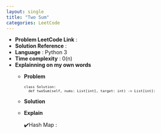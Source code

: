 ```yaml
---
layout: single
title: "Two Sum"
categories: LeetCode
---
```


* **Problem LeetCode Link** : <a href="https://leetcode.com/problems/two-sum/"></a>
* **Solution Reference** :
* **Language** : Python 3
* **Time complexity** : 0(n)
* **Explainning on my own words**
  - **Problem**
    <font size="1">
    ```python3
    class Solution:
      def twoSum(self, nums: List[int], target: int) -> List[int]:
    ```
    </font>
  - **Solution**
  - **Explain**
 
    ✔️Hash Map : 

